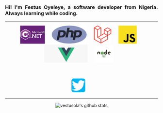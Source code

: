 <h3 align="justify">
    Hi! I'm Festus Oyeleye, a software developer from Nigeria. Always learning while coding.
</h3>

---

<div align="center">
    <img height="60" width="auto" src="./assets/languages/c-sharp.png"></a>&nbsp;&nbsp; &nbsp;&nbsp;
    <img height="60" width="auto" src="./assets/languages/php.png"></a>&nbsp;&nbsp; &nbsp;&nbsp;
    <img height="60" width="auto" src="./assets/languages/laravel.png"></a>&nbsp;&nbsp; &nbsp;&nbsp;
    <img height="60" width="auto" src="./assets/languages/javascript.png"></a>&nbsp;&nbsp; &nbsp;&nbsp;
    <img height="60" width="auto" src="./assets/languages/vue.png"></a>&nbsp;&nbsp; &nbsp;&nbsp;
    <img height="60" width="auto" src="./assets/languages/nodejs.png"></a>&nbsp;&nbsp; &nbsp;&nbsp;
</div>
<br />
<br />
<p align='center'>
    <a href="https://twitter.com/vestusola"><img height="50" src="./assets/twitter.png"></a>&nbsp;&nbsp; &nbsp;&nbsp;
</p>

---

<div align='center'>

![vestusola's github stats](https://github-readme-stats.vercel.app/api?username=vestusola&show_icons=true)

</div>